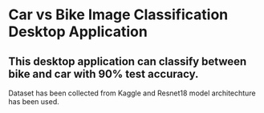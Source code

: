 # Car vs Bike Image Classification Desktop Application

## This desktop application can classify between bike and car with 90% test accuracy.
Dataset has been collected from Kaggle and Resnet18 model architechture has been used.
